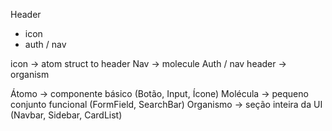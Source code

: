 Header
- icon
- auth / nav

icon -> atom
struct to header Nav -> molecule
Auth / nav header -> organism

Átomo → componente básico (Botão, Input, Ícone)
Molécula → pequeno conjunto funcional (FormField, SearchBar)
Organismo → seção inteira da UI (Navbar, Sidebar, CardList)
